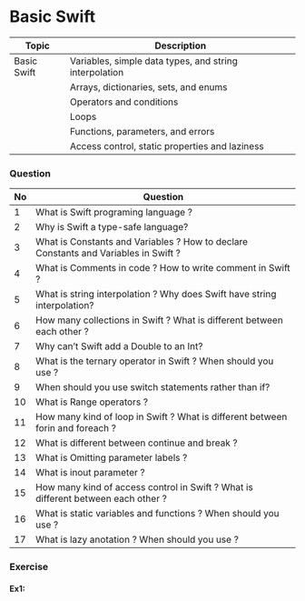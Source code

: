 # Basic Swift
| Topic                 | Description |
| --------------------- | ----------- |
| Basic Swift           | Variables, simple data types, and string interpolation |
|                       | Arrays, dictionaries, sets, and enums |
|                       | Operators and conditions |
|                       | Loops |
|                       | Functions, parameters, and errors |
|                       | Access control, static properties and laziness |

### Question

| No | Question |
| -- | ----------- |
| 1  | What is Swift programing language ? |
| 2  | Why is Swift a type-safe language? |
| 3  | What is Constants and Variables ? How to declare Constants and Variables in Swift ? |
| 4  | What is Comments in code ? How to write comment in Swift ? |
| 5  | What is string interpolation ? Why does Swift have string interpolation? |
| 6  | How many collections in Swift ? What is different between each other ? |
| 7  | Why can’t Swift add a Double to an Int? |
| 8  | What is the ternary operator in Swift ? When should you use ? |
| 9  | When should you use switch statements rather than if? |
| 10 | What is Range operators ? |
| 11 | How many kind of loop in Swift ? What is different between forin and foreach ? |
| 12 | What is different between continue and break ? |
| 13 | What is Omitting parameter labels ? |
| 14 | What is inout parameter ?
| 15 | How many kind of access control in Swift ? What is different between each other ? | 
| 16 | What is static variables and functions ? When should you use ? |
| 17 | What is lazy anotation ? When should you use ? |

### Exercise

#### Ex1:
